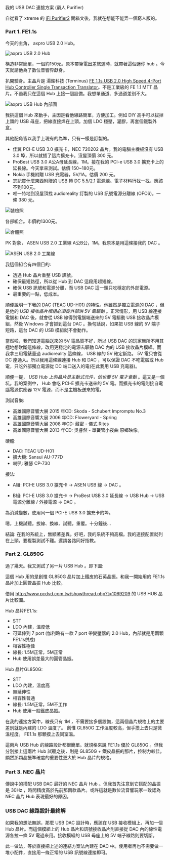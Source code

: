 我的 USB DAC 連接方案 (窮人 Purifier)

自從看了 xtreme 的 [iFi Purifier2](http://www.pcdvd.com.tw/showthread.php?t=1100783) 開箱文後，我就在想能不能弄一個窮人版的。

### Part 1. FE1.1s

今天的主角， axpro USB 2.0 Hub。

![axpro USB 2.0 Hub](http://i.imgur.com/MtYpPKn.jpg)

構造非常簡單，一個約150元。原本帶筆電出差旅遊時，就帶著這個迷你 hub 。今天就請他為了數位音響界獻身。

扒開驗身。主晶片是 湯銘科技 (Terminus)
[FE 1.1s USB 2.0 High Speed 4-Port Hub Controller Single Transaction Translator](http://terminus-tech.com/Chinese/products.html)。不是工業級的 FE 1.1 MTT 晶片。不過我只在這個 Hub 上接一個設備。我想單通道、多通道差別不大。

![axpro USB Hub 內部圖](http://i.imgur.com/soIqNft.jpg)

我挑這個 Hub 來動手，主因是看他線路簡單，方便加工。例如 DIY 高手可以拔掉上頭的 USB 母座，把線直接焊在上頭。加個 LDO 穩壓，灌膠，再套個鐵製外盒。

其他配角皆以我手上現有的為準，只有一樣是訂製的。

* 佳翼 PCI-E USB 3.0 擴充卡，NEC 720202 晶片。我的電腦主機板沒有 USB 3.0 埠，所以就插了這片擴充卡。沒屋頂價 300 元。
* ProBest USB 3.0 A公A母延長線，1M。接在我的 PCI-e USB 3.0 擴充卡上的延長線。今天拿來測試。估價 150~180元。
* Nokia 手機附贈 USB 充電器，5V/1A。估價 200 元。
* 忘記買什麼東西附贈的 USB 轉 DC 5.5/2.1 電源線。電子材料行找一找，應該不到100元。
* 唯一特地到沒屋頂找 audioreality 訂製的 USB 訊號電源分離線 (OFC6)。一條 380 元。

![裝檢照](http://i.imgur.com/M68h4zi.jpg)

各部組合。市價約1300元。

![合體照](http://i.imgur.com/gXxMiJA.jpg)

PK 對象， ASEN USB 2.0 工業線 A公B公，1M。我原本是用這條接我的 DAC 。

![ASEN USB 2.0 工業線](http://i.imgur.com/7n8DKiv.jpg)

我這個組合有四個目的:

* 透過 Hub 晶片重整 USB 訊號。
* 確保最短路徑，所以從 Hub 到 DAC 這段用超短線。
* 確保 USB 訊號和電源分離，而 USB DAC 這一頭只吃穩定的外部電源。
* 最重要的一點，低成本。

順便說明一下我的 DAC (TEAC UD-H01) 的特性。他雖然是獨立電源的 DAC ，但是他的 *USB 接收晶片模組必須從外部供 5V 電驅動* 。正常情形，用 USB 線連接電腦和 DAC 後，就會從 USB 線得到電腦端送來的 5V 電驅動 USB 接收晶片模組，然後 Windows 才會抓到這台 DAC 。換句話說，如果把 USB 線的 5V 端子短路，這台 DAC 的 USB 模組就不會動作。

當然啦，我們知道電腦送來的 5V 電品質不好，所以 USB DAC 的玩家無所不用其極地想砍斷這條線，改用更穩定的電源去驅動 DAC 內的 USB 接收晶片模組。而我拿三用電錶量過 audioreality 這條線， USB 線的 5V 確定斷路。 5V 電只會從 DC 座通入。所以我用這條線連接 Hub 和 DAC ，可以保證 DAC 不吃電腦或 Hub 電，只吃外部獨立電源從 DC 端口送入的電(在此我用 USB 充電器)。

順便一提， *USB Hub 上的晶片是主動式元件，他也要 5V 電才會動* 。這又是一個坑。我的案例中， Hub 會吃 PCI-E 擴充卡送來的 5V 電。而擴充卡的電則接自電腦電源供應器 12V 電源，而不是主機板送來的電。

測試音樂:

* 高雄國際音響大展 2015 年CD: Skoda - Schubert Impromptu No.3
* 高雄國際音響大展 2006 年CD: Floweryard - Spring
* 高雄國際音響大展 2008 年CD: 藏密 - 儀式 Rites
* 高雄國際音響大展 2013 年CD: 吳睿然 - 單簧管小夜曲 原鄉映像。

硬體:

* DAC: TEAC UD-H01
* 擴大機: Sansui AU-777D
* 喇叭: 雅瑟 CP-730

接法:

* A組: PCI-E USB 3.0 擴充卡 -> ASEN USB 線 -> DAC 。

* B組: PCI-E USB 3.0 擴充卡 -> ProBest USB 3.0 延長線 -> USB Hub -> USB 電源分離線 / 外接電源 -> DAC 。

為消減變數，使用同一個 PCI-E USB 3.0 擴充卡的埠。

嗯，上機試聽。拔線、換線、試聽，重覆。十分鐘後...

結論: 在我的系統上，無顯著差異。好吧，我的系統不夠高檔。我的連接配置就列在上頭，要複製測試不難。還請各路同好指教。


### Part 2. GL850G

過了幾天。我又測試了另一片 USB Hub 。即下圖:


這個 Hub 用的是創惟 GL850G 晶片加上鐵皮的石英晶振。和我一開始用的 FE1.1s 晶片加上圓管晶振 Hub 比較。

借用 http://www.pcdvd.com.tw/showthread.php?t=1069209 的 USB HUB 晶片比較圖。

Hub 晶片FE1.1s:

* STT
* LDO 內建，溫度低
* 可延伸到 7 port (伽利略有一款 7 port 帶變壓器的 2.0 Hub，內部就是用兩顆 FE1.1s併成)
* 相容性極佳
* 線長: 1.5M正常，5M正常
* Hub 使用誤差最大的圓管晶振。

Hub 晶片GL850G:

* STT
* LDO 內建，溫度高
* 無延伸性
* 相容性普通
* 線長: 1.5M正常，5M不工作
* Hub 使用一般鐵皮晶振。

在我的連接方案中，線長只有 1M ，不需要接多個設備，這兩個晶片規格上的主要差別就是內建的 LDO 溫度了。
創惟 GL850G 工作溫度較高，但手摸上去只是微溫程度。 FE1.1s 那顆摸上去同室溫。

這兩片 USB Hub 的線路設計都很簡單。就規格來說 FE1.1s 優於 GL850G 。但我分別接上這兩片 Hub 試聽之後，則是 GL850G + 鐵皮晶振的那片，控制力較佳。顯然那顆晶振準確度的重要性更大於 Hub 晶片的規格。

### Part 3. NEC 晶片

傳說中的搭配 USB DAC 最好的 NEC 晶片 Hub 。但我首先注意到它搭配的晶振是 30Hz ，時間精度高於先前那兩款晶片。或許這就是數位流音響玩家一致認為 NEC 晶片 Hub 表現最好的原因。



### USB DAC 線路設計最終解

如果我的想法無誤，那麼 USB DAC 設計時，應該在 USB 接收模組上，再加一個 Hub 晶片。而這個模組上的 Hub 晶片和訊號接收晶片則直接從 DAC 內的線性電源各拉一條 5V 電過來用。接收模組的 USB 母座上的 5V 端子線路則要切斷。

此一做法，等於直接把上述的連結方案法內建在 DAC 中。使用者再也不需要做一堆小配件，直接用一條正常的 USB 訊號線連接即可。
